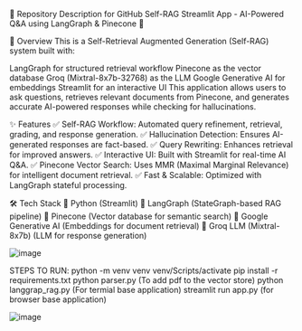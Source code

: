 📝 Repository Description for GitHub
Self-RAG Streamlit App - AI-Powered Q&A using LangGraph & Pinecone 🚀

📌 Overview
This is a Self-Retrieval Augmented Generation (Self-RAG) system built with:

LangGraph for structured retrieval workflow
Pinecone as the vector database
Groq (Mixtral-8x7b-32768) as the LLM
Google Generative AI for embeddings
Streamlit for an interactive UI
This application allows users to ask questions, retrieves relevant documents from Pinecone, and generates accurate AI-powered responses while checking for hallucinations.

✨ Features
✅ Self-RAG Workflow: Automated query refinement, retrieval, grading, and response generation.
✅ Hallucination Detection: Ensures AI-generated responses are fact-based.
✅ Query Rewriting: Enhances retrieval for improved answers.
✅ Interactive UI: Built with Streamlit for real-time AI Q&A.
✅ Pinecone Vector Search: Uses MMR (Maximal Marginal Relevance) for intelligent document retrieval.
✅ Fast & Scalable: Optimized with LangGraph stateful processing.

🛠️ Tech Stack
🔹 Python (Streamlit)
🔹 LangGraph (StateGraph-based RAG pipeline)
🔹 Pinecone (Vector database for semantic search)
🔹 Google Generative AI (Embeddings for document retrieval)
🔹 Groq LLM (Mixtral-8x7b) (LLM for response generation)

![image](https://github.com/user-attachments/assets/15df3123-cbea-4f3f-9968-f795000cde38)

STEPS TO RUN:
python -m venv venv
venv/Scripts/activate
pip install -r requirements.txt
python parser.py (To add pdf to the vector store)
python langgrap_rag.py (For termial base application)
streamlit run app.py (for browser base application)

![image](https://github.com/user-attachments/assets/7d1e9f09-516b-42ab-a7f2-dc57ce5932b5)



